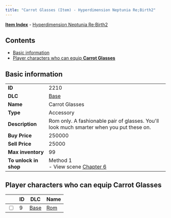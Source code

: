 ```yaml
---
title: "Carrot Glasses (Item) - Hyperdimension Neptunia Re;Birth2"
---
```


[**Item Index**](/neptunia/rb2/item/index.html) - [Hyperdimension Neptunia Re;Birth2](/neptunia/rb2)

## Contents

- [Basic information](#basic-information)
- [Player characters who can equip **Carrot Glasses**](#player-characters-who-can-equip-carrot-glasses)

## Basic information

|   |   |
| -- | -- |
| **ID** | 2210 |
| **DLC** | [Base](/neptunia/rb2/dlc/0-base.html) |
| **Name** | Carrot Glasses |
| **Type** | Accessory |
| **Description** | Rom only. A fashionable pair of glasses. You'll look much smarter when you put these on. |
| **Buy Price** | 250000 |
| **Sell Price** | 25000 |
| **Max inventory** | 99 |
| **To unlock in shop** | Method 1<br />- View scene [Chapter 6](/neptunia/rb2/scene/0-401-chapter-6.html) |

## Player characters who can equip **Carrot Glasses**

|    | ID | DLC | Name |
| -- | -- | --- | ---- |
| <input type="checkbox" id="rb2-player-0-9" class="trackbox" /> | 9 | [Base](/neptunia/rb2/dlc/0-base.html) | [Rom](/neptunia/rb2/player/0-9-rom.html) |